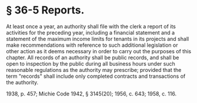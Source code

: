 # § 36-5 Reports.

<p>At least once a year, an authority shall file with the clerk a report of its activities for the preceding year, including a financial statement and a statement of the maximum income limits for tenants in its projects and shall make recommendations with reference to such additional legislation or other action as it deems necessary in order to carry out the purposes of this chapter. All records of an authority shall be public records, and shall be open to inspection by the public during all business hours under such reasonable regulations as the authority may prescribe; provided that the term "records" shall include only completed contracts and transactions of the authority.</p><p>1938, p. 457; Michie Code 1942, § 3145(20); 1956, c. 643; 1958, c. 116.</p>